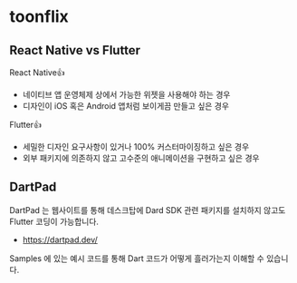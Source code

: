 # toonflix

## React Native vs Flutter

React Native👍

- 네이티브 앱 운영체제 상에서 가능한 위젯을 사용해야 하는 경우
- 디자인이 iOS 혹은 Android 앱처럼 보이게끔 만들고 싶은 경우

Flutter👍

- 세밀한 디자인 요구사항이 있거나 100% 커스터마이징하고 싶은 경우
- 외부 패키지에 의존하지 않고 고수준의 애니메이션을 구현하고 싶은 경우

## DartPad

DartPad 는 웹사이트를 통해 데스크탑에 Dard SDK 관련 패키지를 설치하지 않고도 Flutter 코딩이 가능합니다.

- https://dartpad.dev/

Samples 에 있는 예시 코드를 통해 Dart 코드가 어떻게 흘러가는지 이해할 수 있습니다.
